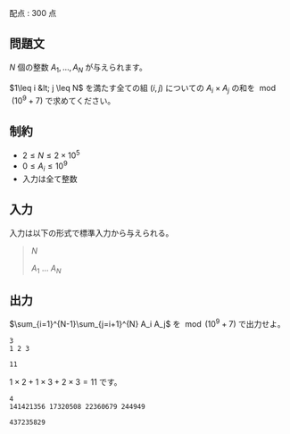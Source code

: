 配点 : $300$ 点

## 問題文

$N$ 個の整数 $A_1,\ldots,A_N$ が与えられます。

$1\leq i &lt; j \leq N$ を満たす全ての組 $(i,j)$ についての $A_i \times A_j$ の和を $\bmod (10^9+7)$ で求めてください。

## 制約

- $2 \leq N \leq 2\times 10^5$
- $0 \leq A_i \leq 10^9$
- 入力は全て整数

## 入力

入力は以下の形式で標準入力から与えられる。

> $N$
> 
> $A_1$ $\ldots$ $A_N$

## 出力

$\sum_{i=1}^{N-1}\sum_{j=i+1}^{N} A_i A_j$ を $\bmod (10^9+7)$ で出力せよ。

```input1
3
1 2 3
```

```output1
11
```

$1 \times 2 + 1 \times 3 + 2 \times 3 = 11$ です。

```input2
4
141421356 17320508 22360679 244949
```

```output2
437235829
```